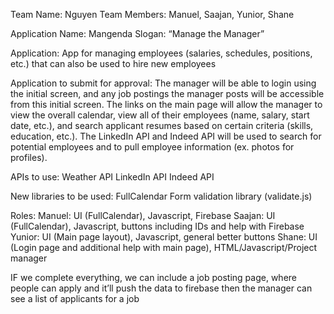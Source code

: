 Team Name: Nguyen
Team Members: Manuel, Saajan, Yunior, Shane

Application Name: Mangenda 
Slogan: “Manage the Manager”

Application:
App for managing employees (salaries, schedules, positions, etc.) that can also be used to hire new employees

Application to submit for approval:
The manager will be able to login using the initial screen, and any job postings the manager posts will be accessible from this initial screen. The links on the main page will allow the manager to view the overall calendar, view all of their employees (name, salary, start date, etc.), and search applicant resumes based on certain criteria (skills, education, etc.). The LinkedIn API and Indeed API will be used to search for potential employees and to pull employee information (ex. photos for profiles).

APIs to use:
Weather API
LinkedIn API
Indeed API

New libraries to be used:
FullCalendar
Form validation library (validate.js)

Roles:
Manuel: UI (FullCalendar), Javascript, Firebase
Saajan: UI (FullCalendar), Javascript, buttons including IDs and help with Firebase
Yunior: UI (Main page layout), Javascript, general better buttons
Shane: UI (Login page and additional help with main page), HTML/Javascript/Project manager

IF we complete everything, we can include a job posting page, where people can apply and it’ll push the data to firebase then the manager can see a list of applicants for a job


